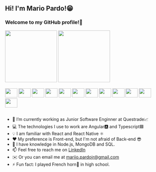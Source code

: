 ## Hi! I'm Mario Pardo!😁
### Welcome to my GitHub profile!🐙

<div>
  <img height="170em" src="https://github-readme-stats-mariopardojr.vercel.app/api?username=mariopardojr&show_icons=true&theme=tokyonight"/>
  <img height="170em" src="https://github-readme-stats-mariopardojr.vercel.app/api/top-langs/?username=mariopardojr&layout=compact&theme=tokyonight&hide=procfile"/>
</div>

<div style="display: inline-block"><br>
  <img height="30" width="40" src="https://cdn.jsdelivr.net/gh/devicons/devicon/icons/javascript/javascript-original.svg" />
  <img height="30" width="40" src="https://cdn.jsdelivr.net/gh/devicons/devicon/icons/typescript/typescript-original.svg" />
  <img height="30" width="40" src="https://cdn.jsdelivr.net/gh/devicons/devicon/icons/angularjs/angularjs-plain.svg" />
  <img height="30" width="40" src="https://cdn.jsdelivr.net/gh/devicons/devicon/icons/react/react-original.svg" />
  <img height="30" width="40" src="https://cdn.jsdelivr.net/gh/devicons/devicon/icons/html5/html5-plain-wordmark.svg" />
  <img height="30" width="40" src="https://cdn.jsdelivr.net/gh/devicons/devicon/icons/css3/css3-plain-wordmark.svg" />
  <img height="30" width="40" src="https://cdn.jsdelivr.net/gh/devicons/devicon/icons/tailwindcss/tailwindcss-plain.svg" />
  <img height="30" width="40" src="https://cdn.jsdelivr.net/gh/devicons/devicon/icons/gitlab/gitlab-original.svg" />
  <img height="30" width="40" src="https://cdn.jsdelivr.net/gh/devicons/devicon/icons/nodejs/nodejs-original.svg" />
  <img height="30" width="40" src="https://cdn.jsdelivr.net/gh/devicons/devicon/icons/mongodb/mongodb-original.svg" />
  <img height="30" width="40" src="https://cdn.jsdelivr.net/gh/devicons/devicon/icons/mysql/mysql-original.svg" />
  <img height="30" width="40" src="https://cdn.jsdelivr.net/gh/devicons/devicon/icons/jest/jest-plain.svg" />
</div>

##

<div>
  
</div>

- 💼 I’m currently working as Junior Software Enginner at Questrade📈
- 💻 The technologies I use to work are Angular🅰️ and Typescript🟦
- 💡 I am familiar with React and React Native ⚛️
- ❤️ My preference is Front-end, but I'm not afraid of Back-end 😎
- 🚀 I have knowledge in Node.js, MongoDB and SQL.
- 📫 Feel free to reach me on <a href="https://www.linkedin.com/in/mariopardojr/">LinkedIn<a/>
- ✉️ Or you can email me at mariio.pardojr@gmail.com
- ⚡ Fun fact: I played French horn📯 in high school.




